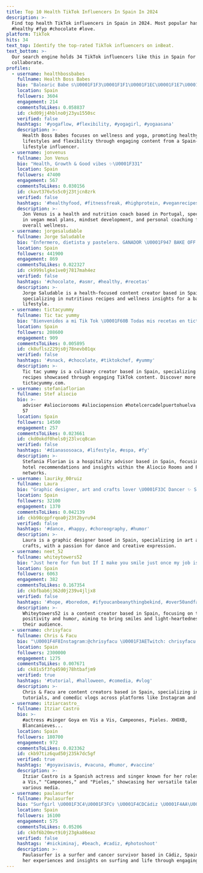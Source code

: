 ```yaml
---
title: Top 10 Health TikTok Influencers In Spain In 2024
description: >-
  Find top health TikTok influencers in Spain in 2024. Most popular hashtags:
  #healthy #fyp #chocolate #love.
platform: TikTok
hits: 34
text_top: Identify the top-rated TikTok influencers on inBeat.
text_bottom: >-
  Our search engine holds 34 TikTok influencers like this in Spain for you to
  collaborate.
profiles:
  - username: healthbossbabes
    fullname: Health Boss Babes
    bio: "Balearic Babe ♋️\U0001F1F3\U0001F1F1\U0001F1EC\U0001F1E7\U0001F1EA\U0001F1F8 IG Katja_itsme_ Be a Health Boss You’re worth it!"
    location: Spain
    followers: 3604
    engagement: 214
    commentsToLikes: 0.058837
    id: ckd09jj4hblno0j23yu1550sc
    verified: false
    hashtags: '#yogaflow, #flexibility, #yogagirl, #yogaasana'
    description: >-
      Health Boss Babes focuses on wellness and yoga, promoting healthy
      lifestyles and flexibility through engaging content from a Spain-based
      lifestyle influencer.
  - username: jonvenus
    fullname: Jon Venus
    bio: "Health, Growth & Good vibes ✨\U0001F331"
    location: Spain
    followers: 47400
    engagement: 567
    commentsToLikes: 0.030156
    id: ckavt376v5s5c0j23tjcn8zrk
    verified: false
    hashtags: '#healthyfood, #fitnessfreak, #highprotein, #veganrecipes'
    description: >-
      Jon Venus is a health and nutrition coach based in Portugal, specializing
      in vegan meal plans, mindset development, and personal coaching for
      overall wellness.
  - username: jorgesaludable
    fullname: Jorge Saludable
    bio: "Enfermero, dietista y pastelero. GANADOR \U0001F947 BAKE OFF ESPAÑA \U0001F9C1"
    location: Spain
    followers: 441900
    engagement: 869
    commentsToLikes: 0.022327
    id: ck999slgke1ve0j7817mah4ez
    verified: false
    hashtags: '#chocolate, #asmr, #healthy, #recetas'
    description: >-
      Jorge Saludable is a health-focused content creator based in Spain,
      specializing in nutritious recipes and wellness insights for a balanced
      lifestyle.
  - username: tictacyummy
    fullname: Tic tac yummy
    bio: "Bienvenidos a mi Tik Tok \U0001F60B Todas mis recetas en tictacyummy.com"
    location: Spain
    followers: 208600
    engagement: 909
    commentsToLikes: 0.005895
    id: ck8uflsz229js0j78nevb01qx
    verified: false
    hashtags: '#snack, #chocolate, #tiktokchef, #yummy'
    description: >-
      Tic tac yummy is a culinary creator based in Spain, specializing in snack
      recipes showcased through engaging TikTok content. Discover more at
      tictacyummy.com.
  - username: stefaniaflorian
    fullname: Stef aliocio
    bio: >-
      adviser #aliociorooms #aliociopension #hotelcercadelpuertohuelva 606 95 37
      57
    location: Spain
    followers: 14500
    engagement: 257
    commentsToLikes: 0.023661
    id: ckd0okdf0hels0j23lvcq8can
    verified: false
    hashtags: '#dianasosoaca, #lifestyle, #espa, #fy'
    description: >-
      Stefania Florian is a hospitality advisor based in Spain, focusing on
      hotel recommendations and insights within the Aliocio Rooms and Pension
      networks.
  - username: lauriky_00ruiz
    fullname: Laura
    bio: "Graphic designer, art and crafts lover \U0001F33C Dancer ✨ Spain \U0001F1EA\U0001F1F8 20"
    location: Spain
    followers: 32100
    engagement: 1370
    commentsToLikes: 0.042139
    id: ckb98cgpfrqoa0j23t2byru94
    verified: false
    hashtags: '#dance, #happy, #choreography, #humor'
    description: >-
      Laura is a graphic designer based in Spain, specializing in art and
      crafts, with a passion for dance and creative expression.
  - username: neet_52
    fullname: whiteytowers52
    bio: "Just here for fun but If I make you smile just once my job is done \U0001F603"
    location: Spain
    followers: 6063
    engagement: 382
    commentsToLikes: 0.167354
    id: ckbfbab6j362d0j239v4jljx8
    verified: false
    hashtags: '#hope, #boredom, #ifyoucanbeanythingbekind, #over50andfabulous'
    description: >-
      Whiteytowers52 is a content creator based in Spain, focusing on themes of
      positivity and humor, aiming to bring smiles and light-heartedness to
      their audience.
  - username: chrisyfacu
    fullname: Chris & Facu
    bio: "\U0001F4F8Instagram:@chrisyfacu \U0001F3AETwitch: chrisyfacu \U0001F4E9 contact.chrisfacu@gmail.com"
    location: Spain
    followers: 2300000
    engagement: 1275
    commentsToLikes: 0.007671
    id: ck81s5f3fq4590j78htbafjm9
    verified: true
    hashtags: '#tutorial, #halloween, #comedia, #vlog'
    description: >-
      Chris & Facu are content creators based in Spain, specializing in gaming,
      tutorials, and comedic vlogs across platforms like Instagram and Twitch.
  - username: itziarcastro_
    fullname: Itziar Castro
    bio: >-
      #actress #singer Goya en Vis a Vis, Campeones, Pieles. XHOXB,
      Blancanieves...
    location: Spain
    followers: 180700
    engagement: 972
    commentsToLikes: 0.023362
    id: ckb97tiz6qud50j235k7dc5gf
    verified: true
    hashtags: '#goyavisavis, #vacuna, #humor, #vaccine'
    description: >-
      Itziar Castro is a Spanish actress and singer known for her roles in "Vis
      a Vis," "Campeones," and "Pieles," showcasing her versatile talent across
      various media.
  - username: paulasurfer
    fullname: Paulasurfer
    bio: "Surfgirl \U0001F3C4\U0001F3FC‍♀️ \U0001F4CDCádiz \U0001F4AA\U0001F3FDCancer Survivor\U0001F380 Insta \U0001F4E9: paubeachbum5"
    location: Spain
    followers: 16100
    engagement: 575
    commentsToLikes: 0.05206
    id: ckbf6b20mvt9i0j23gka86eaz
    verified: false
    hashtags: '#nickiminaj, #beach, #cadiz, #photoshoot'
    description: >-
      Paulasurfer is a surfer and cancer survivor based in Cádiz, Spain, sharing
      her experiences and insights on surfing and life through engaging content.
---
```


